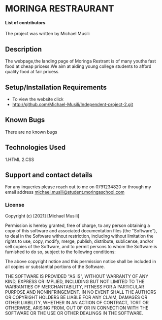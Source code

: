 # MORINGA RESTRAURANT
#### List of contributors
The project was written by Michael Musili
## Description
The webpage,the landing page of Moringa Restrant is of many youths fast food at cheap pricess.We aim at aiding young college students to afford quality food at fair pricess.
## Setup/Installation Requirements
* To view the website click
*  http://github.com/Michael-Musili/Independent-project-2.git
## Known Bugs
There are no known bugs
## Technologies Used
1.HTML 
2.CSS
## Support and contact details
For any inqueries please reach out to me on 0791234820 or through my email address michael.musili@student.moringaschool.com

### License
Copyright (c) [2021] [Michael Musili]

Permission is hereby granted, free of charge, to any person obtaining a copy
of this software and associated documentation files (the "Software"), to deal
in the Software without restriction, including without limitation the rights
to use, copy, modify, merge, publish, distribute, sublicense, and/or sell
copies of the Software, and to permit persons to whom the Software is
furnished to do so, subject to the following conditions:

The above copyright notice and this permission notice shall be included in all
copies or substantial portions of the Software.

THE SOFTWARE IS PROVIDED "AS IS", WITHOUT WARRANTY OF ANY KIND, EXPRESS OR
IMPLIED, INCLUDING BUT NOT LIMITED TO THE WARRANTIES OF MERCHANTABILITY,
FITNESS FOR A PARTICULAR PURPOSE AND NONINFRINGEMENT. IN NO EVENT SHALL THE
AUTHORS OR COPYRIGHT HOLDERS BE LIABLE FOR ANY CLAIM, DAMAGES OR OTHER
LIABILITY, WHETHER IN AN ACTION OF CONTRACT, TORT OR OTHERWISE, ARISING FROM,
OUT OF OR IN CONNECTION WITH THE SOFTWARE OR THE USE OR OTHER DEALINGS IN THE
SOFTWARE.
